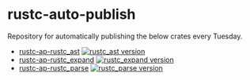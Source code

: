 # rustc-auto-publish

Repository for automatically publishing the below crates every Tuesday.

- [rustc-ap-rustc_ast][rustc-ast-crate] [![rustc_ast version][rustc-ast-version-badge]][rustc-ast-crate]
- [rustc-ap-rustc_expand][rustc-expand-crate] [![rustc_expand version][rustc-expand-version-badge]][rustc-expand-crate]
- [rustc-ap-rustc_parse](https://crates.io/crates/rustc-ap_rustc_parse) [![rustc_parse version][rustc-parse-version-badge]][rustc-parse-crate]

[rustc-ast-version-badge]: https://img.shields.io/crates/v/rustc-ap_rustc_ast?style=flat-square
[rustc-ast-crate]: https://crates.io/crates/rustc-ap_rustc_ast
[rustc-expand-version-badge]: https://img.shields.io/crates/v/rustc-ap_rustc_expand?style=flat-square
[rustc-expand-crate]: https://crates.io/crates/rustc-ap_rustc_expand
[rustc-parse-version-badge]: https://img.shields.io/crates/v/rustc-ap_rustc_parse?style=flat-square
[rustc-parse-crate]: https://crates.io/crates/rustc-ap_rustc_parse
